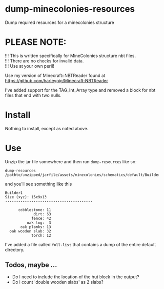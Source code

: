 # dump-minecolonies-resources
Dump required resources for a minecolonies structure

# PLEASE NOTE:

  !!! This is written specifically for MineColonies structure nbt files.<br />
  !!! There are no checks for invalid data.<br />
  !!! Use at your own peril!

  Use my version of Minecraft::NBTReader found at
  https://github.com/harleypig/Minecraft-NBTReader

  I've added support for the TAG_Int_Array type and removed a block for nbt
  files that end with two nulls.

# Install
Nothing to install, except as noted above.

# Use
Unzip the jar file somewhere and then run `dump-resources` like so:

    dump-resources /pathto/unzipped/jarfile/assets/minecolonies/schematics/default/Builder1.nbt

and you'll see something like this

```
Builder1
Size (xyz): 15x9x13
----------------------------------------

      cobblestone: 11
             dirt: 63
            fence: 42
          oak log:  3
       oak planks: 13
  oak wooden slab: 32
            torch: 12
```

I've added a file called `full-list` that contains a dump of the entire default directory.

## Todos, maybe ...
* Do I need to include the location of the hut block in the output?
* Do I count 'double wooden slabs' as 2 slabs?
